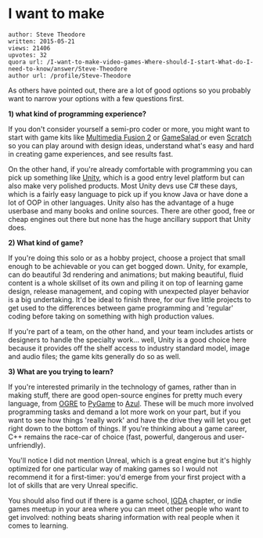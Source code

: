 # I want to make 

	author: Steve Theodore
	written: 2015-05-21
	views: 21406
	upvotes: 32
	quora url: /I-want-to-make-video-games-Where-should-I-start-What-do-I-need-to-know/answer/Steve-Theodore
	author url: /profile/Steve-Theodore


As others have pointed out, there are a lot of good options so you probably want to narrow your options with a few questions first.

__1) what kind of programming experience?__ 

If you don't consider yourself a semi-pro coder or more, you might want to start with game kits like [Multimedia Fusion 2](http://www.clickteam.com/multimedia-fusion-2) or [GameSalad ](http://gamesalad.com/creator) or even [Scratch](https://scratch.mit.edu/) so you can play around with design ideas, understand what's easy and hard in creating game experiences, and see results fast. 

On the other hand, if you're already comfortable with programming you can pick up something like [Unity](https://unity3d.com/), which is a good entry level platform but can also make very polished products. Most Unity devs use C# these days, which is a fairly easy language to pick up if you know Java or have done a lot of OOP in other languages. Unity also has the advantage of a huge userbase and many books and online sources. There are other good, free or cheap engines out there but none has the huge ancillary support that Unity does.

__2) What kind of game?__ 

If you're doing this solo or as a hobby project, choose a project that small enough to be achievable or you can get bogged down. Unity, for example, can do beautiful 3d rendering and animations; but making beautiful, fluid content is a whole skillset of its own and piling it on top of learning game design, release management, and coping with unexpected player behavior is a big undertaking. It'd be ideal to finish three, for our five little projects to get used to the differences between game programming and 'regular' coding before taking on something with high production values.

If you're part of a team, on the other hand, and your team includes artists or designers to handle the specialty work... well, Unity is a good choice here because it provides off the shelf access to industry standard model, image and audio files; the game kits generally do so as well.

__3) What are you trying to learn?__ 

If you're interested primarily in the technology of games, rather than in making stuff, there are good open-source engines for pretty much every language, from [OGRE](http://www.ogre3d.org/) to [PyGame](http://www.pygame.org/news.html) to [Azul](https://azul3d.org/). These will be much more involved programming tasks and demand a lot more work on your part, but if you want to see how things 'really work' and have the drive they will let you get right down to the bottom of things. If you're thinking about a game career, C++ remains the race-car of choice (fast, powerful, dangerous and user-unfriendly). 

You'll notice I did not mention Unreal, which is a great engine but it's highly optimized for one particular way of making games so I would not recommend it for a first-timer: you'd emerge from your first project with a lot of skills that are very Unreal specific.

You should also find out if there is a game school, [IGDA](http://www.igda.org/) chapter, or indie games meetup in your area where you can meet other people who want to get involved: nothing beats sharing information with real people when it comes to learning.


